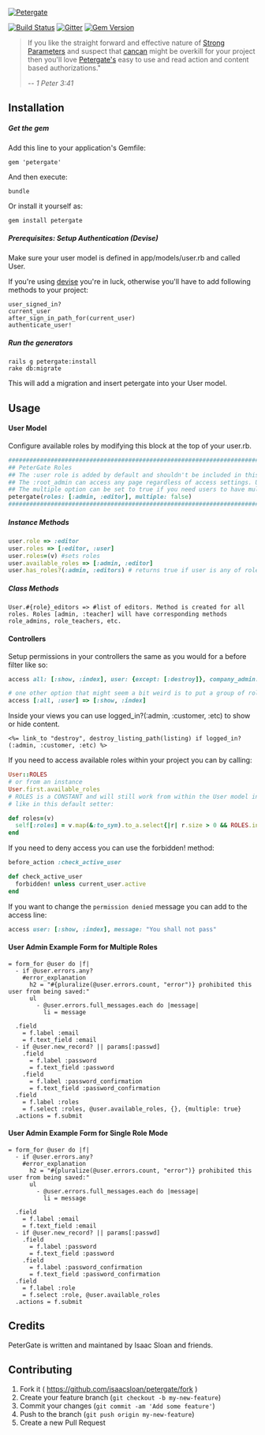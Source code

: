 [![Petergate](https://github.com/elorest/petergate/blob/master/dummy/public/petergate.png)](https://github.com/elorest/petergate)

[![Build Status](https://travis-ci.org/elorest/petergate.svg)](https://travis-ci.org/elorest/petergate)
[![Gitter](https://badges.gitter.im/Join%20Chat.svg)](https://gitter.im/isaacsloan/petergate?utm_source=badge&utm_medium=badge&utm_campaign=pr-badge&utm_content=badge)
[![Gem Version](https://badge.fury.io/rb/petergate.svg)](http://badge.fury.io/rb/petergate)



> If you like the straight forward and effective nature of [Strong Parameters](https://github.com/rails/strong_parameters) and suspect that [cancan](https://github.com/ryanb/cancan) might be overkill for your project then you'll love [Petergate's](https://github.com/isaacsloan/petergate) easy to use and read action and content based authorizations."
>
> -- <cite>1 Peter 3:41</cite>

Installation
------
##### Get the gem
Add this line to your application's Gemfile:

    gem 'petergate'

And then execute:

    bundle

Or install it yourself as:

    gem install petergate

##### Prerequisites: Setup Authentication (Devise)

Make sure your user model is defined in
    app/models/user.rb
and called User.

If you're using [devise](https://github.com/plataformatec/devise) you're in luck, otherwise you'll have to add following methods to your project:

    user_signed_in?
    current_user
    after_sign_in_path_for(current_user)
    authenticate_user!

##### Run the generators

    rails g petergate:install
    rake db:migrate

This will add a migration and insert petergate into your User model.

Usage
------
#### User Model

Configure available roles by modifying this block at the top of your user.rb.

```ruby
############################################################################################
## PeterGate Roles                                                                        ##
## The :user role is added by default and shouldn't be included in this list.             ##
## The :root_admin can access any page regardless of access settings. Use with caution!   ##
## The multiple option can be set to true if you need users to have multiple roles.       ##
petergate(roles: [:admin, :editor], multiple: false)                                      ##
############################################################################################
```

##### Instance Methods

```ruby
user.role => :editor
user.roles => [:editor, :user]
user.roles=(v) #sets roles
user.available_roles => [:admin, :editor]
user.has_roles?(:admin, :editors) # returns true if user is any of roles passed in as params.
```
##### Class Methods

`User.#{role}_editors => #list of editors. Method is created for all roles. Roles [admin, :teacher] will have corresponding methods role_admins, role_teachers, etc.`

#### Controllers

Setup permissions in your controllers the same as you would for a before filter like so:

```ruby
access all: [:show, :index], user: {except: [:destroy]}, company_admin: :all

# one other option that might seem a bit weird is to put a group of roles in an array:
access [:all, :user] => [:show, :index]
```

Inside your views you can use logged_in?(:admin, :customer, :etc) to show or hide content.

```erb
<%= link_to "destroy", destroy_listing_path(listing) if logged_in?(:admin, :customer, :etc) %>
```

If you need to access available roles within your project you can by calling:

```ruby
User::ROLES
# or from an instance
User.first.available_roles
# ROLES is a CONSTANT and will still work from within the User model instance methods
# like in this default setter:

def roles=(v)
  self[:roles] = v.map(&:to_sym).to_a.select{|r| r.size > 0 && ROLES.include?(r)}
end
```
If you need to deny access you can use the forbidden! method:

```ruby
before_action :check_active_user

def check_active_user
  forbidden! unless current_user.active
end
```
If you want to change the `permission denied` message you can add to the access line:

```ruby
access user: [:show, :index], message: "You shall not pass"
```

#### User Admin Example Form for Multiple Roles

```slim
= form_for @user do |f| 
  - if @user.errors.any? 
    #error_explanation 
      h2 = "#{pluralize(@user.errors.count, "error")} prohibited this user from being saved:" 
      ul 
        - @user.errors.full_messages.each do |message| 
          li = message 
 
  .field 
    = f.label :email 
    = f.text_field :email 
  - if @user.new_record? || params[:passwd] 
    .field 
      = f.label :password 
      = f.text_field :password 
    .field 
      = f.label :password_confirmation 
      = f.text_field :password_confirmation 
  .field 
    = f.label :roles 
    = f.select :roles, @user.available_roles, {}, {multiple: true} 
  .actions = f.submit 
```

#### User Admin Example Form for Single Role Mode

```slim
= form_for @user do |f| 
  - if @user.errors.any? 
    #error_explanation 
      h2 = "#{pluralize(@user.errors.count, "error")} prohibited this user from being saved:" 
      ul 
        - @user.errors.full_messages.each do |message| 
          li = message 
 
  .field 
    = f.label :email 
    = f.text_field :email 
  - if @user.new_record? || params[:passwd] 
    .field 
      = f.label :password 
      = f.text_field :password 
    .field 
      = f.label :password_confirmation 
      = f.text_field :password_confirmation 
  .field 
    = f.label :role 
    = f.select :role, @user.available_roles
  .actions = f.submit 
```
Credits
-------

PeterGate is written and maintaned by Isaac Sloan and friends.


## Contributing

1. Fork it ( https://github.com/isaacsloan/petergate/fork )
2. Create your feature branch (`git checkout -b my-new-feature`)
3. Commit your changes (`git commit -am 'Add some feature'`)
4. Push to the branch (`git push origin my-new-feature`)
5. Create a new Pull Request

